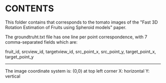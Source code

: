 # CONTENTS

This folder contains that corresponds to the tomato images of the  "Fast 3D Rotation Estimation of Fruits using Spheroid models" paper.

The  groundtruht.txt file has one line per point correspondence, with 7 comma-separated fields which are:

fruit_id, srcview_id, targetview_id, src_point_x, src_point_y, target_point_x, target_point_y



--------------------------------------------------------------

The image coordinate system is:
  (0,0) at top left corner
  X: horizontal
  Y: vertical
